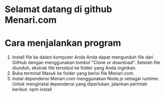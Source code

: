 # Selamat datang di github Menari.com
# Cara menjalankan program
1. Install file ke dalam komputer Anda
Anda dapat mengunduh file dari GitHub dengan menggunakan tombol "Clone or download". Setelah file diunduh, ekstrak file tersebut ke folder yang Anda inginkan.
2. Buka terminal
Masuk ke folder yang berisi file Menari.com.
3. Instal dependensi
   Menari.com menggunakan Node.js sebagai runtime. Untuk menginstal dependensi yang diperlukan, jalankan perintah berikut:
   npm install
